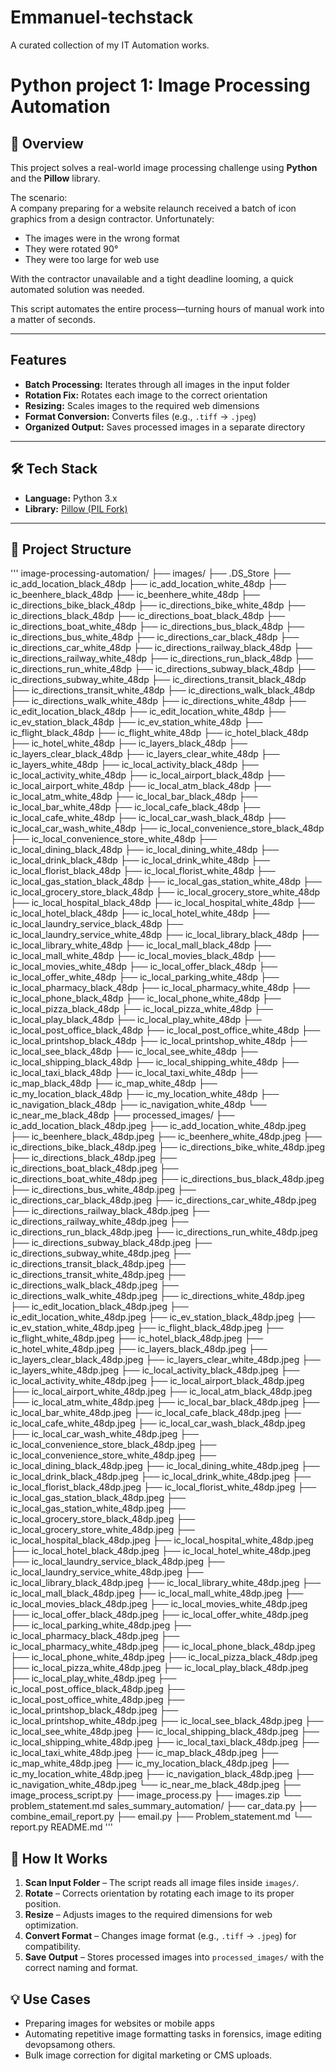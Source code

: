 # Emmanuel-techstack
A curated collection of my IT Automation works.

# Python project 1: Image Processing Automation

## 📌 Overview
This project solves a real-world image processing challenge using **Python** and the **Pillow** library.

The scenario:  
A company preparing for a website relaunch received a batch of icon graphics from a design contractor. Unfortunately:  
- The images were in the wrong format  
- They were rotated 90°  
- They were too large for web use  

With the contractor unavailable and a tight deadline looming, a quick automated solution was needed.

This script automates the entire process—turning hours of manual work into a matter of seconds.

---

## Features
- **Batch Processing:** Iterates through all images in the input folder
- **Rotation Fix:** Rotates each image to the correct orientation
- **Resizing:** Scales images to the required web dimensions
- **Format Conversion:** Converts files (e.g., `.tiff` → `.jpeg`)
- **Organized Output:** Saves processed images in a separate directory

---

## 🛠 Tech Stack
- **Language:** Python 3.x  
- **Library:** [Pillow (PIL Fork)](https://pillow.readthedocs.io/)  

---
## 📂 Project Structure
'''
image-processing-automation/
    ├── images/
        ├── .DS_Store
        ├── ic_add_location_black_48dp
        ├── ic_add_location_white_48dp
        ├── ic_beenhere_black_48dp
        ├── ic_beenhere_white_48dp
        ├── ic_directions_bike_black_48dp
        ├── ic_directions_bike_white_48dp
        ├── ic_directions_black_48dp
        ├── ic_directions_boat_black_48dp
        ├── ic_directions_boat_white_48dp
        ├── ic_directions_bus_black_48dp
        ├── ic_directions_bus_white_48dp
        ├── ic_directions_car_black_48dp
        ├── ic_directions_car_white_48dp
        ├── ic_directions_railway_black_48dp
        ├── ic_directions_railway_white_48dp
        ├── ic_directions_run_black_48dp
        ├── ic_directions_run_white_48dp
        ├── ic_directions_subway_black_48dp
        ├── ic_directions_subway_white_48dp
        ├── ic_directions_transit_black_48dp
        ├── ic_directions_transit_white_48dp
        ├── ic_directions_walk_black_48dp
        ├── ic_directions_walk_white_48dp
        ├── ic_directions_white_48dp
        ├── ic_edit_location_black_48dp
        ├── ic_edit_location_white_48dp
        ├── ic_ev_station_black_48dp
        ├── ic_ev_station_white_48dp
        ├── ic_flight_black_48dp
        ├── ic_flight_white_48dp
        ├── ic_hotel_black_48dp
        ├── ic_hotel_white_48dp
        ├── ic_layers_black_48dp
        ├── ic_layers_clear_black_48dp
        ├── ic_layers_clear_white_48dp
        ├── ic_layers_white_48dp
        ├── ic_local_activity_black_48dp
        ├── ic_local_activity_white_48dp
        ├── ic_local_airport_black_48dp
        ├── ic_local_airport_white_48dp
        ├── ic_local_atm_black_48dp
        ├── ic_local_atm_white_48dp
        ├── ic_local_bar_black_48dp
        ├── ic_local_bar_white_48dp
        ├── ic_local_cafe_black_48dp
        ├── ic_local_cafe_white_48dp
        ├── ic_local_car_wash_black_48dp
        ├── ic_local_car_wash_white_48dp
        ├── ic_local_convenience_store_black_48dp
        ├── ic_local_convenience_store_white_48dp
        ├── ic_local_dining_black_48dp
        ├── ic_local_dining_white_48dp
        ├── ic_local_drink_black_48dp
        ├── ic_local_drink_white_48dp
        ├── ic_local_florist_black_48dp
        ├── ic_local_florist_white_48dp
        ├── ic_local_gas_station_black_48dp
        ├── ic_local_gas_station_white_48dp
        ├── ic_local_grocery_store_black_48dp
        ├── ic_local_grocery_store_white_48dp
        ├── ic_local_hospital_black_48dp
        ├── ic_local_hospital_white_48dp
        ├── ic_local_hotel_black_48dp
        ├── ic_local_hotel_white_48dp
        ├── ic_local_laundry_service_black_48dp
        ├── ic_local_laundry_service_white_48dp
        ├── ic_local_library_black_48dp
        ├── ic_local_library_white_48dp
        ├── ic_local_mall_black_48dp
        ├── ic_local_mall_white_48dp
        ├── ic_local_movies_black_48dp
        ├── ic_local_movies_white_48dp
        ├── ic_local_offer_black_48dp
        ├── ic_local_offer_white_48dp
        ├── ic_local_parking_white_48dp
        ├── ic_local_pharmacy_black_48dp
        ├── ic_local_pharmacy_white_48dp
        ├── ic_local_phone_black_48dp
        ├── ic_local_phone_white_48dp
        ├── ic_local_pizza_black_48dp
        ├── ic_local_pizza_white_48dp
        ├── ic_local_play_black_48dp
        ├── ic_local_play_white_48dp
        ├── ic_local_post_office_black_48dp
        ├── ic_local_post_office_white_48dp
        ├── ic_local_printshop_black_48dp
        ├── ic_local_printshop_white_48dp
        ├── ic_local_see_black_48dp
        ├── ic_local_see_white_48dp
        ├── ic_local_shipping_black_48dp
        ├── ic_local_shipping_white_48dp
        ├── ic_local_taxi_black_48dp
        ├── ic_local_taxi_white_48dp
        ├── ic_map_black_48dp
        ├── ic_map_white_48dp
        ├── ic_my_location_black_48dp
        ├── ic_my_location_white_48dp
        ├── ic_navigation_black_48dp
        ├── ic_navigation_white_48dp
        └── ic_near_me_black_48dp
    ├── processed_images/
        ├── ic_add_location_black_48dp.jpeg
        ├── ic_add_location_white_48dp.jpeg
        ├── ic_beenhere_black_48dp.jpeg
        ├── ic_beenhere_white_48dp.jpeg
        ├── ic_directions_bike_black_48dp.jpeg
        ├── ic_directions_bike_white_48dp.jpeg
        ├── ic_directions_black_48dp.jpeg
        ├── ic_directions_boat_black_48dp.jpeg
        ├── ic_directions_boat_white_48dp.jpeg
        ├── ic_directions_bus_black_48dp.jpeg
        ├── ic_directions_bus_white_48dp.jpeg
        ├── ic_directions_car_black_48dp.jpeg
        ├── ic_directions_car_white_48dp.jpeg
        ├── ic_directions_railway_black_48dp.jpeg
        ├── ic_directions_railway_white_48dp.jpeg
        ├── ic_directions_run_black_48dp.jpeg
        ├── ic_directions_run_white_48dp.jpeg
        ├── ic_directions_subway_black_48dp.jpeg
        ├── ic_directions_subway_white_48dp.jpeg
        ├── ic_directions_transit_black_48dp.jpeg
        ├── ic_directions_transit_white_48dp.jpeg
        ├── ic_directions_walk_black_48dp.jpeg
        ├── ic_directions_walk_white_48dp.jpeg
        ├── ic_directions_white_48dp.jpeg
        ├── ic_edit_location_black_48dp.jpeg
        ├── ic_edit_location_white_48dp.jpeg
        ├── ic_ev_station_black_48dp.jpeg
        ├── ic_ev_station_white_48dp.jpeg
        ├── ic_flight_black_48dp.jpeg
        ├── ic_flight_white_48dp.jpeg
        ├── ic_hotel_black_48dp.jpeg
        ├── ic_hotel_white_48dp.jpeg
        ├── ic_layers_black_48dp.jpeg
        ├── ic_layers_clear_black_48dp.jpeg
        ├── ic_layers_clear_white_48dp.jpeg
        ├── ic_layers_white_48dp.jpeg
        ├── ic_local_activity_black_48dp.jpeg
        ├── ic_local_activity_white_48dp.jpeg
        ├── ic_local_airport_black_48dp.jpeg
        ├── ic_local_airport_white_48dp.jpeg
        ├── ic_local_atm_black_48dp.jpeg
        ├── ic_local_atm_white_48dp.jpeg
        ├── ic_local_bar_black_48dp.jpeg
        ├── ic_local_bar_white_48dp.jpeg
        ├── ic_local_cafe_black_48dp.jpeg
        ├── ic_local_cafe_white_48dp.jpeg
        ├── ic_local_car_wash_black_48dp.jpeg
        ├── ic_local_car_wash_white_48dp.jpeg
        ├── ic_local_convenience_store_black_48dp.jpeg
        ├── ic_local_convenience_store_white_48dp.jpeg
        ├── ic_local_dining_black_48dp.jpeg
        ├── ic_local_dining_white_48dp.jpeg
        ├── ic_local_drink_black_48dp.jpeg
        ├── ic_local_drink_white_48dp.jpeg
        ├── ic_local_florist_black_48dp.jpeg
        ├── ic_local_florist_white_48dp.jpeg
        ├── ic_local_gas_station_black_48dp.jpeg
        ├── ic_local_gas_station_white_48dp.jpeg
        ├── ic_local_grocery_store_black_48dp.jpeg
        ├── ic_local_grocery_store_white_48dp.jpeg
        ├── ic_local_hospital_black_48dp.jpeg
        ├── ic_local_hospital_white_48dp.jpeg
        ├── ic_local_hotel_black_48dp.jpeg
        ├── ic_local_hotel_white_48dp.jpeg
        ├── ic_local_laundry_service_black_48dp.jpeg
        ├── ic_local_laundry_service_white_48dp.jpeg
        ├── ic_local_library_black_48dp.jpeg
        ├── ic_local_library_white_48dp.jpeg
        ├── ic_local_mall_black_48dp.jpeg
        ├── ic_local_mall_white_48dp.jpeg
        ├── ic_local_movies_black_48dp.jpeg
        ├── ic_local_movies_white_48dp.jpeg
        ├── ic_local_offer_black_48dp.jpeg
        ├── ic_local_offer_white_48dp.jpeg
        ├── ic_local_parking_white_48dp.jpeg
        ├── ic_local_pharmacy_black_48dp.jpeg
        ├── ic_local_pharmacy_white_48dp.jpeg
        ├── ic_local_phone_black_48dp.jpeg
        ├── ic_local_phone_white_48dp.jpeg
        ├── ic_local_pizza_black_48dp.jpeg
        ├── ic_local_pizza_white_48dp.jpeg
        ├── ic_local_play_black_48dp.jpeg
        ├── ic_local_play_white_48dp.jpeg
        ├── ic_local_post_office_black_48dp.jpeg
        ├── ic_local_post_office_white_48dp.jpeg
        ├── ic_local_printshop_black_48dp.jpeg
        ├── ic_local_printshop_white_48dp.jpeg
        ├── ic_local_see_black_48dp.jpeg
        ├── ic_local_see_white_48dp.jpeg
        ├── ic_local_shipping_black_48dp.jpeg
        ├── ic_local_shipping_white_48dp.jpeg
        ├── ic_local_taxi_black_48dp.jpeg
        ├── ic_local_taxi_white_48dp.jpeg
        ├── ic_map_black_48dp.jpeg
        ├── ic_map_white_48dp.jpeg
        ├── ic_my_location_black_48dp.jpeg
        ├── ic_my_location_white_48dp.jpeg
        ├── ic_navigation_black_48dp.jpeg
        ├── ic_navigation_white_48dp.jpeg
        └── ic_near_me_black_48dp.jpeg
    ├── image_process_script.py
    ├── image_process.py
    ├── images.zip
    └── problem_statement.md
sales_summary_automation/
    ├── car_data.py
    ├── combine_email_report.py
    ├── email.py
    ├── Problem_statement.md
    └── report.py
README.md
'''


## 🔄 How It Works
1. **Scan Input Folder** – The script reads all image files inside `images/`.  
2. **Rotate** – Corrects orientation by rotating each image to its proper position.  
3. **Resize** – Adjusts images to the required dimensions for web optimization.  
4. **Convert Format** – Changes image format (e.g., `.tiff` → `.jpeg`) for compatibility.  
5. **Save Output** – Stores processed images into `processed_images/` with the correct naming and format.  


## 💡 Use Cases
- Preparing images for websites or mobile apps  
- Automating repetitive image formatting tasks in forensics, image editing devopsamong others.  
- Bulk image correction for digital marketing or CMS uploads. 


